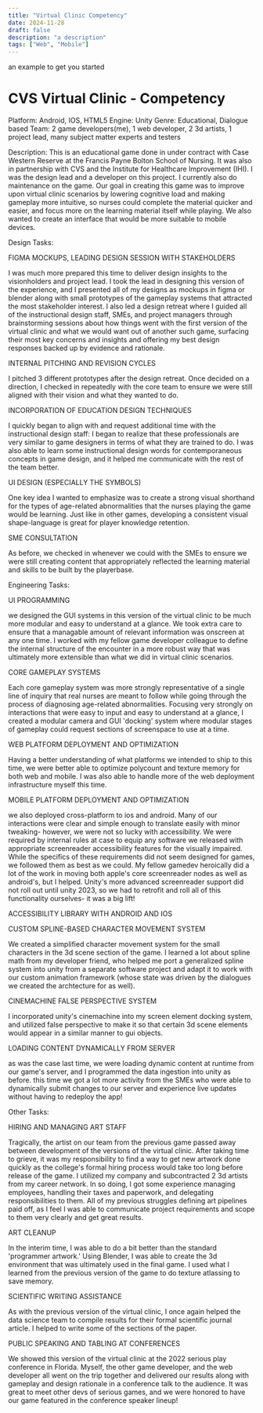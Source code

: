 ```yaml
---
title: "Virtual Clinic Competency"
date: 2024-11-28
draft: false
description: "a description"
tags: ["Web", "Mobile"]
---
```

 an example to get you started
# CVS Virtual Clinic - Competency

Platform: Android, IOS, HTML5
Engine: Unity
Genre: Educational, Dialogue based
Team: 2 game developers(me), 1 web developer, 2 3d artists, 1 project lead, many subject matter experts and testers

Description: This is an educational game done in under contract with Case Western Reserve at the Francis Payne Bolton School of Nursing. It was also in partnership with CVS and the Institute for Healthcare Improvement (IHI). I was the design lead and a developer on this project. I currently also do maintenance on the game. Our goal in creating this game was to improve upon virtual clinic scenarios by lowering cognitive load and making gameplay more intuitive, so nurses could complete the material quicker and easier, and focus more on the learning material itself while playing. We also wanted to create an interface that would be more suitable to mobile devices.


Design Tasks:

FIGMA MOCKUPS, LEADING DESIGN SESSION WITH STAKEHOLDERS

I was much more prepared this time to deliver design insights to the visionholders and project lead. I took the lead in designing this version of the experience, and I presented all of my designs as mockups in figma or blender along with small prototypes of the gameplay systems that attracted the most stakeholder interest. I also led a design retreat where I guided all of the instructional design staff, SMEs, and project managers through brainstorming sessions about how things went with the first version of the virtual clinic and what we would want out of another such game, surfacing their most key concerns and insights and offering my best design responses backed up by evidence and rationale. 


INTERNAL PITCHING AND REVISION CYCLES

I pitched 3 different prototypes after the design retreat. Once decided on a direction, I checked in repeatedly with the core team to ensure we were still aligned with their vision and what they wanted to do. 

INCORPORATION OF EDUCATION DESIGN TECHNIQUES

I quickly began to align with and request additional time with the instructional design staff: I began to realize that these professionals are very similar to game designers in terms of what they are trained to do. I was also able to learn some instructional design words for contemporaneous concepts in game design, and it helped me communicate with the rest of the team better.

UI DESIGN (ESPECIALLY THE SYMBOLS)

One key idea I wanted to emphasize was to create a strong visual shorthand for the types of age-related abnormalities that the nurses playing the game would be learning. Just like in other games, developing a consistent visual shape-language is great for player knowledge retention.

SME CONSULTATION

As before, we checked in whenever we could with the SMEs to ensure we were still creating content that appropriately reflected the learning material and skills to be built by the playerbase. 

Engineering Tasks:

UI PROGRAMMING

we designed the GUI systems in this version of the virtual clinic to be much more modular and easy to understand at a glance. We took extra care to ensure that a managable amount of relevant information was onscreen at any one time. I worked with my fellow game developer colleague to define the internal structure of the encounter in a more robust way that was ultimately more extensible than what we did in virtual clinic scenarios. 

CORE GAMEPLAY SYSTEMS

Each core gameplay system was more strongly representative of a single line of inquiry that real nurses are meant to follow while going through the process of diagnosing age-related abnormalities. Focusing very strongly on interactions that were easy to input and easy to understand at a glance, I created a modular camera and GUI 'docking' system where modular stages of gameplay could request sections of screenspace to use at a time. 

WEB PLATFORM DEPLOYMENT AND OPTIMIZATION

Having a better understanding of what platforms we intended to ship to this time, we were better able to optimize polycount and texture memory for both web and mobile. I was also able to handle more of the web deployment infrastructure myself this time. 

MOBILE PLATFORM DEPLOYMENT AND OPTIMIZATION

we also deployed cross-platform to ios and android. Many of our interactions were clear and simple enough to translate easily with minor tweaking- however, we were not so lucky with accessibility. We were required by internal rules at case to equip any software we released with appropriate screenreader accessibility features for the visually impaired. While the specifics of these requirements did not seem designed for games, we followed them as best as we could. My fellow gamedev heroically did a lot of the work in moving both apple's core screenreader nodes as well as android's, but I helped. Unity's more advanced screenreader support did not roll out until unity 2023, so we had to retrofit and roll all of this functionality ourselves- it was a big lift!

ACCESSIBILITY LIBRARY WITH ANDROID AND IOS

CUSTOM SPLINE-BASED CHARACTER MOVEMENT SYSTEM

We created a simplified character movement system for the small characters in the 3d scene section of the game. I learned a lot about spline math from my developer friend, who helped me port a generalized spline system into unity from a separate software project and adapt it to work with our custom animation framework (whose state was driven by the dialogues we created the archtecture for as well).

CINEMACHINE FALSE PERSPECTIVE SYSTEM

I incorporated unity's cinemachine into my screen element docking system, and utilized false perspective to make it so that certain 3d scene elements would appear in a similar manner to gui objects.


LOADING CONTENT DYNAMICALLY FROM SERVER

as was the case last time, we were loading dynamic content at runtime from our game's server, and I programmed the data ingestion into unity as before. this time we got a lot more activity from the SMEs who were able to dynamically submit changes to our server and experience live updates without having to redeploy the app!


Other Tasks:

HIRING AND MANAGING ART STAFF

Tragically, the artist on our team from the previous game passed away between development of the versions of the virtual clinic. After taking time to grieve, it was my responsibility to find a way to get new artwork done quickly as the college's formal hiring process would take too long before release of the game. I utilized my company and subcontracted 2 3d artists from my career network. In so doing, I got some experience managing employees, handling their taxes and paperwork, and delegating responsibilities to them. All of my previous struggles defining art pipelines paid off, as I feel I was able to communicate project requirements and scope to them very clearly and get great results.

ART CLEANUP

In the interim time, I was able to do a bit better than the standard 'programmer artwork.' Using Blender, I was able to create the 3d environment that was ultimately used in the final game. I used what I learned from the previous version of the game to do texture atlassing to save memory.

SCIENTIFIC WRITING ASSISTANCE

As with the previous version of the virtual clinic, I once again helped the data science team to compile results for their formal scientific journal article. I helped to write some of the sections of the paper.

PUBLIC SPEAKING AND TABLING AT CONFERENCES

We showed this version of the virtual clinic at the 2022 serious play conference in Florida. Myself, the other game developer, and the web developer all went on the trip together and delivered our results along with gameplay and design rationale in a conference talk to the audience. It was great to meet other devs of serious games, and we were honored to have our game featured in the conference speaker lineup!
